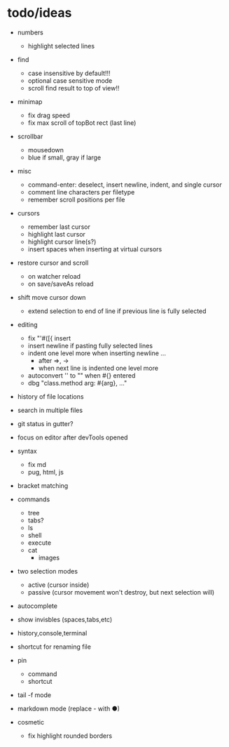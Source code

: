 # todo/ideas

- numbers
    - highlight selected lines

- find
    - case insensitive by default!!!
    - optional case sensitive mode
    - scroll find result to top of view!!

- minimap 
    - fix drag speed
    - fix max scroll of topBot rect (last line)
    
- scrollbar
    - mousedown
    - blue if small, gray if large

- misc    
    - command-enter: deselect, insert newline, indent, and single cursor
    - comment line characters per filetype    
    - remember scroll positions per file
    
- cursors
    - remember last cursor
    - highlight last cursor
    - highlight cursor line(s?)
    - insert spaces when inserting at virtual cursors

- restore cursor and scroll
    - on watcher reload
    - on save/saveAs reload
    
- shift move cursor down
    - extend selection to end of line if previous line is fully selected
    
- editing
    - fix "'#([{ insert
    - insert newline if pasting fully selected lines
    - indent one level more when inserting newline ...
        - after =>, -> 
        - when next line is indented one level more
    - autoconvert '' to "" when #{} entered
    - dbg "class.method arg: #{arg}, ..."

- history of file locations
- search in multiple files

- git status in gutter?
    
- focus on editor after devTools opened
        
- syntax
    - fix md
    - pug, html, js

- bracket matching

- commands
    - tree
    - tabs?
    - ls
    - shell
    - execute
    - cat
        - images

- two selection modes
    - active (cursor inside)
    - passive (cursor movement won't destroy, but next selection will)

- autocomplete
- show invisbles (spaces,tabs,etc)
- history,console,terminal
- shortcut for renaming file
- pin
     - command
     - shortcut
- tail -f mode
- markdown mode (replace - with ●)

- cosmetic
  - fix highlight rounded borders     